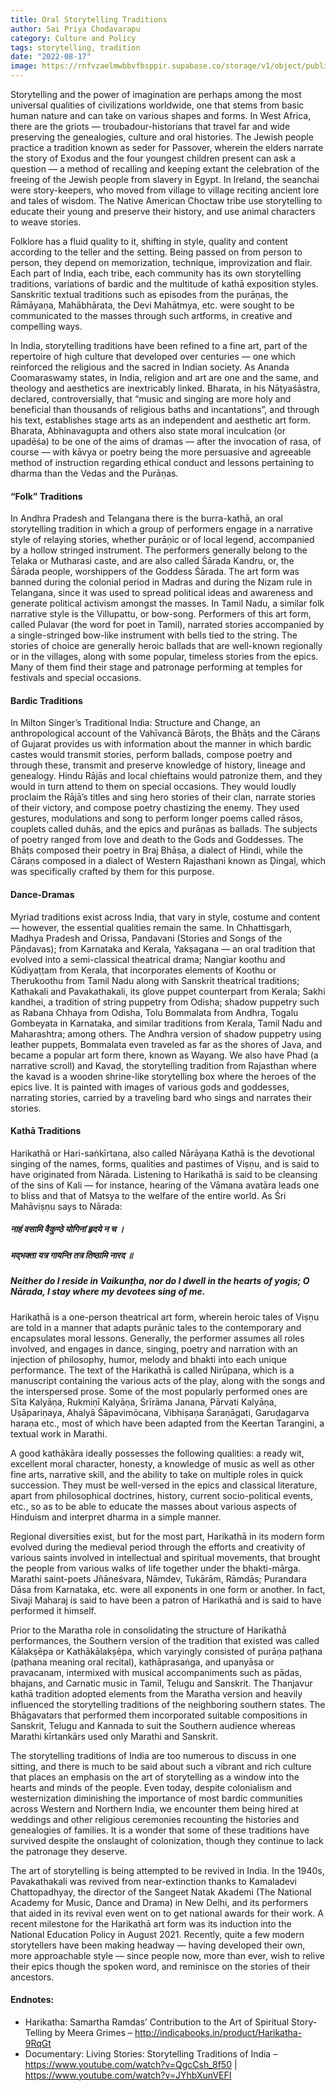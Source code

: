 ```yaml
---
title: Oral Storytelling Traditions
author: Sai Priya Chodavarapu
category: Culture and Policy
tags: storytelling, tradition
date: "2022-08-17"
image: https://rnfvzaelmwbbvfbsppir.supabase.co/storage/v1/object/public/brhatwebsite/05dhiti/29.webp
---
```


Storytelling and the power of imagination are perhaps among the most universal qualities of civilizations worldwide, one that stems from basic human nature and can take on various shapes and forms. In West Africa, there are the griots — troubadour-historians that travel far and wide preserving the genealogies, culture and oral histories. The Jewish people practice a tradition known as seder for Passover, wherein the elders narrate the story of Exodus and the four youngest children present can ask a question — a method of recalling and keeping extant the celebration of the freeing of the Jewish people from slavery in Egypt. In Ireland, the seanchai were story-keepers, who moved from village to village reciting ancient lore and tales of wisdom. The Native American Choctaw tribe use storytelling to educate their young and preserve their history, and use animal characters to weave stories.

Folklore has a fluid quality to it, shifting in style, quality and content according to the teller and the setting. Being passed on from person to person, they depend on memorization, technique, improvization and flair. Each part of India, each tribe, each community has its own storytelling traditions, variations of bardic and the multitude of kathā exposition styles. Sanskritic textual traditions such as episodes from the purāṇas, the Rāmāyaṇa, Mahābhārata, the Devi Mahātmya, etc. were sought to be communicated to the masses through such artforms, in creative and compelling ways.

In India, storytelling traditions have been refined to a fine art, part of the repertoire of high culture that developed over centuries — one which reinforced the religious and the sacred in Indian society. As Ananda Coomaraswamy states, in India, religion and art are one and the same, and theology and aesthetics are inextricably linked. Bharata, in his Nāṭyaśāstra, declared, controversially, that “music and singing are more holy and beneficial than thousands of religious baths and incantations”, and through his text, establishes stage arts as an independent and aesthetic art form. Bharata, Abhinavagupta and others also state moral inculcation (or upadēśa) to be one of the aims of dramas — after the invocation of rasa, of course — with kāvya or poetry being the more persuasive and agreeable method of instruction regarding ethical conduct and lessons pertaining to dharma than the Vedas and the Purāṇas.

#### “Folk” Traditions
In Andhra Pradesh and Telangana there is the burra-kathā, an oral storytelling tradition in which a group of performers engage in a narrative style of relaying stories, whether purāṇic or of local legend, accompanied by a hollow stringed instrument. The performers generally belong to the Telaka or Mutharasi caste, and are also called Śārada Kandru, or, the Śārada people, worshippers of the Goddess Śārada. The art form was banned during the colonial period in Madras and during the Nizam rule in Telangana, since it was used to spread political ideas and awareness and generate political activism amongst the masses. In Tamil Nadu, a similar folk narrative style is the Villupattu, or bow-song. Performers of this art form, called Pulavar (the word for poet in Tamil), narrated stories accompanied by a single-stringed bow-like instrument with bells tied to the string. The stories of choice are generally heroic ballads that are well-known regionally or in the villages, along with some popular, timeless stories from the epics. Many of them find their stage and patronage performing at temples for festivals and special occasions.

#### Bardic Traditions
In Milton Singer’s Traditional India: Structure and Change, an anthropological account of the Vahīvancā Bāroṭs, the Bhāṭs and the Cāraṇs of Gujarat provides us with information about the manner in which bardic castes would transmit stories, perform ballads, compose poetry and through these, transmit and preserve knowledge of history, lineage and genealogy. Hindu Rājās and local chieftains would patronize them, and they would in turn attend to them on special occasions. They would loudly proclaim the Rājā’s titles and sing hero stories of their clan, narrate stories of their victory, and compose poetry chastizing the enemy. They used gestures, modulations and song to perform longer poems called rāsos, couplets called duhās, and the epics and purāṇas as ballads. The subjects of poetry ranged from love and death to the Gods and Goddesses. The Bhāṭs composed their poetry in Braj Bhāṣa, a dialect of Hindi, while the Cāraṇs composed in a dialect of Western Rajasthani known as Ḍingaḷ, which was specifically crafted by them for this purpose.

#### Dance-Dramas
Myriad traditions exist across India, that vary in style, costume and content — however, the essential qualities remain the same. In Chhattisgarh, Madhya Pradesh and Orissa, Panḍavani (Stories and Songs of the Pāṇḍavas); from Karnataka and Kerala, Yakṣagana — an oral tradition that evolved into a semi-classical theatrical drama; Nangiar koothu and Kūdiyaṭṭam from Kerala, that incorporates elements of Koothu or Therukoothu from Tamil Nadu along with Sanskrit theatrical traditions; Kathakali and Pavakathakali, its glove puppet counterpart from Kerala; Sakhi kandhei, a tradition of string puppetry from Odisha; shadow puppetry such as Rabana Chhaya from Odisha, Tolu Bommalata from Andhra, Togalu Gombeyata in Karnataka, and similar traditions from Kerala, Tamil Nadu and Maharashtra; among others. The Andhra version of shadow puppetry using leather puppets, Bommalata even traveled as far as the shores of Java, and became a popular art form there, known as Wayang. We also have Phaḍ (a narrative scroll) and Kavaḍ, the storytelling tradition from Rajasthan where the kavad is a wooden shrine-like storytelling box where the heroes of the epics live. It is painted with images of various gods and goddesses, narrating stories, carried by a traveling bard who sings and narrates their stories.

#### Kathā Traditions
Harikathā or Hari-saṅkīrtana, also called Nārāyaṇa Kathā is the devotional singing of the names, forms, qualities and pastimes of Viṣṇu, and is said to have originated from Nārada. Listening to Harikathā is said to be cleansing of the sins of Kali — for instance, hearing of the Vāmana avatāra leads one to bliss and that of Matsya to the welfare of the entire world. As Śri Mahāviṣṇu says to Nārada:

##### नाहं वसामि वैकुण्ठे योगिनां हृदये न च ।
##### मद्भक्ता यत्र गायन्ति तत्र तिष्ठामि नारद ॥
##### Neither do I reside in Vaikunṭha, nor do I dwell in the hearts of yogis; O Nārada, I stay where my devotees sing of me.

Harikathā is a one-person theatrical art form, wherein heroic tales of Viṣṇu are told in a manner that adapts purāṇic tales to the contemporary and encapsulates moral lessons. Generally, the performer assumes all roles involved, and engages in dance, singing, poetry and narration with an injection of philosophy, humor, melody and bhakti into each unique performance. The text of the Harikathā is called Nirūpaṇa, which is a manuscript containing the various acts of the play, along with the songs and the interspersed prose. Some of the most popularly performed ones are Sīta Kalyāṇa, Rukmiṇī Kalyāṇa, Śrīrāma Janana, Pārvati Kalyāṇa, Uṣāpariṇaya, Ahalyā Śāpavimōcana, Vibhiṣaṇa Śaraṇāgati, Garuḍagarva haraṇa etc., most of which have been adapted from the Keertan Tarangini, a textual work in Marathi.

A good kathākāra ideally possesses the following qualities: a ready wit, excellent moral character, honesty, a knowledge of music as well as other fine arts, narrative skill, and the ability to take on multiple roles in quick succession. They must be well-versed in the epics and classical literature, apart from philosophical doctrines, history, current socio-political events, etc., so as to be able to educate the masses about various aspects of Hinduism and interpret dharma in a simple manner.

Regional diversities exist, but for the most part, Harikathā in its modern form evolved during the medieval period through the efforts and creativity of various saints involved in intellectual and spiritual movements, that brought the people from various walks of life together under the bhakti-mārga. Marathi saint-poets Jñāneśvara, Nāmdev, Tukārām, Rāmdās; Purandara Dāsa from Karnataka, etc. were all exponents in one form or another. In fact, Sivaji Maharaj is said to have been a patron of Harikathā and is said to have performed it himself.

Prior to the Maratha role in consolidating the structure of Harikathā performances, the Southern version of the tradition that existed was called Kālakṣēpa or Kathākālakṣēpa, which varyingly consisted of purāṇa paṭhana (paṭhana meaning oral recital), kathāprasaṅga, and upanyāsa or pravacanam, intermixed with musical accompaniments such as pādas, bhajans, and Carnatic music in Tamil, Telugu and Sanskrit. The Thanjavur kathā tradition adopted elements from the Maratha version and heavily influenced the storytelling traditions of the neighboring southern states. The Bhāgavatars that performed them incorporated suitable compositions in Sanskrit, Telugu and Kannada to suit the Southern audience whereas Marathi kīrtankārs used only Marathi and Sanskrit.

The storytelling traditions of India are too numerous to discuss in one sitting, and there is much to be said about such a vibrant and rich culture that places an emphasis on the art of storytelling as a window into the hearts and minds of the people. Even today, despite colonialism and westernization diminishing the importance of most bardic communities across Western and Northern India, we encounter them being hired at weddings and other religious ceremonies recounting the histories and genealogies of families. It is a wonder that some of these traditions have survived despite the onslaught of colonization, though they continue to lack the patronage they deserve.

The art of storytelling is being attempted to be revived in India. In the 1940s, Pavakathakali was revived from near-extinction thanks to Kamaladevi Chattopadhyay, the director of the Sangeet Natak Akademi (The National Academy for Music, Dance and Drama) in New Delhi, and its performers that aided in its revival even went on to get national awards for their work. A recent milestone for the Harikathā art form was its induction into the National Education Policy in August 2021. Recently, quite a few modern storytellers have been making headway — having developed their own, more approachable style — since people now, more than ever, wish to relive their epics though the spoken word, and reminisce on the stories of their ancestors.

#### Endnotes:
- Harikatha: Samartha Ramdas’ Contribution to the Art of Spiritual Story-Telling by Meera Grimes – http://indicabooks.in/product/Harikatha-9RqGt
- Documentary: Living Stories: Storytelling Traditions of India – https://www.youtube.com/watch?v=QgcCsh_8f50 | https://www.youtube.com/watch?v=JYhbXunVEFI